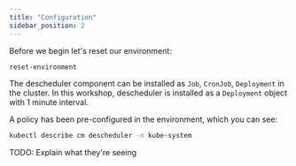 ```yaml
---
title: "Configuration"
sidebar_position: 2
---
```


Before we begin let's reset our environment:

```bash timeout=300 wait=30
reset-environment
```

The descheduler component can be installed as `Job`, `CronJob`, `Deployment` in the cluster. In this workshop, descheduler is installed as a `Deployment` object with 1 minute interval.

A policy has been pre-configured in the environment, which you can see:

```bash
kubectl describe cm descheduler -n kube-system
```

TODO: Explain what they're seeing